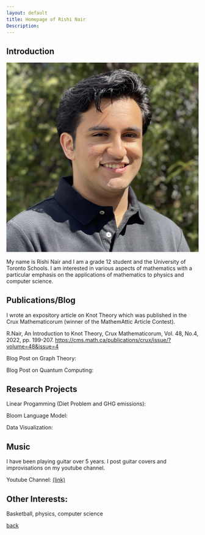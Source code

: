 ```yaml
---
layout: default
title: Homepage of Rishi Nair
Description:
---
```


## Introduction

![Branching](https://github.com/rishinair05/rishinair05.github.io/blob/master/IMG_4515%20(1).jpg?raw=true)

My name is Rishi Nair and I am a grade 12 student and the University of Toronto Schools. I am interested in various aspects of mathematics
with a particular emphasis on the applications of mathematics to physics and computer science.

## Publications/Blog

I wrote an expository article on Knot Theory which was published in the Crux Mathematicorum (winner of the MathemAttic Article Contest).

R.Nair, An Introduction to Knot Theory, Crux Mathematicorum, Vol. 48, No.4, 2022, pp. 199-207. https://cms.math.ca/publications/crux/issue/?volume=48&issue=4

Blog Post on Graph Theory:

Blog Post on Quantum Computing:

## Research Projects

Linear Progamming (Diet Problem and GHG emissions):

Bloom Language Model:

Data Visualization:

## Music

I have been playing guitar over 5 years. I post guitar covers and improvisations on my youtube channel.

Youtube Channel: [(link)](https://www.youtube.com/channel/UCPyfFCjcz2fWpirlrTIhRDg/featured)

## Other Interests:

Basketball, physics, computer science

[back](./)
